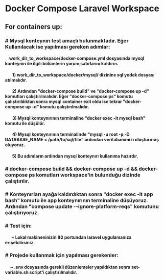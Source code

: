 # Docker Compose Laravel Workspace

## For containers up:


### # Mysql konteynırı test amaçlı bulunmaktadır. Eğer Kullanılacak ise yapılması gereken adımlar:
#### &nbsp;&nbsp;&nbsp;&nbsp;work_dir_to_workspace/docker-compose.yml dosyasında mysql konteynırı ile ilgili bölümlerin yorum satırlarını kaldırın.
#### &nbsp;&nbsp;&nbsp;&nbsp;&nbsp;&nbsp; 1) work_dir_to_workspace/docker/mysql/ dizinine sql yedek dosyası atılmalıdır.
#### &nbsp;&nbsp;&nbsp;&nbsp;&nbsp;&nbsp; 2) Ardından "docker-compose build" ve "docker-compose up -d" komutları çalıştırılmalıdır. Eğer "docker-compose ps" komutu çalıştırıldıktan sonra mysql container exit oldu ise tekrar "docker-compose up -d" komutu çalıştırılmalıdır.
#### &nbsp;&nbsp;&nbsp;&nbsp;&nbsp;&nbsp; 3) Mysql konteynırının terminaline "docker exec -it mysql bash" komutu ile düşülür.
#### &nbsp;&nbsp;&nbsp;&nbsp;&nbsp;&nbsp; 4) Mysql konteynırının terminalinde "mysql -u root -p -D DATABASE_NAME < /path/to/sql/file" ardından veritabanımızı oluşturmuş oluyoruz.
#### &nbsp;&nbsp;&nbsp;&nbsp;&nbsp;&nbsp; 5) Bu adımların ardından mysql konteynırı kullanıma hazırdır.


### # docker-compose build && docker-compose up -d && docker-compose ps komutları workspace'in bulunduğu dizinde çalıştırılır.

### # Konteynırları ayağa kaldırdıktan sonra "docker exec -it app bash" komutu ile app konteynırının terminaline düşüyoruz. Ardından "compose update --ignore-platform-reqs" komutunu çalıştırıyoruz.

### # Test için:
#### &nbsp;&nbsp;&nbsp;&nbsp;&nbsp; ~ Lokal makineninizin 80 portundan laravel uygulamanıza erişebilirsiniz.

### # Projede kullanmak için yapılması gerekenler:
#### &nbsp;&nbsp;&nbsp;&nbsp;&nbsp;~ .env dosyasında gerekli düzenlemeler yapıldıktan sonra set-variable.sh script'i çalıştırılmalıdır.
